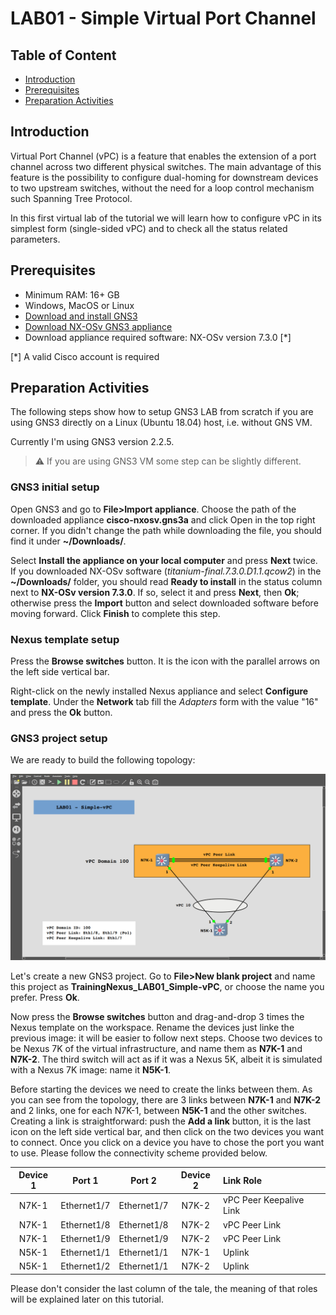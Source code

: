 # LAB01 - Simple Virtual Port Channel

## Table of Content
- [Introduction](#Introduction)
- [Prerequisites](#Prerequisites)
- [Preparation Activities](#Preparation-Activities)

## Introduction

Virtual Port Channel (vPC) is a feature that enables the extension of a port channel across two different physical switches. The main advantage of this feature is the possibility to configure dual-homing for downstream devices to two upstream switches, without the need for a loop control mechanism such Spanning Tree Protocol.

In this first virtual lab of the tutorial we will learn how to configure vPC in its simplest form (single-sided vPC) and to check all the status related parameters.

## Prerequisites

- Minimum RAM: 16+ GB
- Windows, MacOS or Linux
- [Download and install GNS3](https://www.gns3.com/)
- [Download NX-OSv GNS3 appliance](https://www.gns3.com/marketplace/appliance/cisco-nx-osv)
- Download appliance required software: NX-OSv version 7.3.0 \[*]

\[*] A valid Cisco account is required

## Preparation Activities

The following steps show how to setup GNS3 LAB from scratch if you are using GNS3 directly on a Linux (Ubuntu 18.04) host, i.e. without GNS VM.

Currently I'm using GNS3 version 2.2.5.

> :warning: If you are using GNS3 VM some step can be slightly different. 

### GNS3 initial setup

Open GNS3 and go to **File>Import appliance**. Choose the path of the downloaded appliance **cisco-nxosv.gns3a** and click Open in the top right corner. If you didn't change the path while downloading the file, you should find it under **~/Downloads/**.

Select **Install the appliance on your local computer** and press **Next** twice.
If you downloaded NX-OSv software (_titanium-final.7.3.0.D1.1.qcow2_) in the **~/Downloads/** folder, you should read **Ready to install** in the status column next to **NX-OSv version 7.3.0**. If so, select it and press **Next**, then **Ok**; otherwise press the **Import** button and select downloaded software before moving forward. Click **Finish** to complete this step.

### Nexus template setup

Press the **Browse switches** button. It is the icon with the parallel arrows on the left side vertical bar.

Right-click on the newly installed Nexus appliance and select **Configure template**. Under the **Network** tab fill the _Adapters_ form with the value "16" and press the **Ok** button.

### GNS3 project setup

We are ready to build the following topology:

![LAB01_Topology](images/LAB01_Topology.png)

Let's create a new GNS3 project. Go to **File>New blank project** and name this project as **TrainingNexus_LAB01_Simple-vPC**, or choose the name you prefer. Press **Ok**.

Now press the **Browse switches** button and drag-and-drop 3 times the Nexus template on the workspace. Rename the devices just linke the previous image: it will be easier to follow next steps. Choose two devices to be Nexus 7K of the virtual infrastructure, and name them as **N7K-1** and **N7K-2**. The third switch will act as if it was a Nexus 5K, albeit it is simulated with a Nexus 7K image: name it **N5K-1**.

Before starting the devices we need to create the links between them. As you can see from the topology, there are 3 links between **N7K-1** and **N7K-2** and 2 links, one for each N7K-1, between **N5K-1** and the other switches. Creating a link is straightforward: push the **Add a link** button, it is the last icon on the left side vertical bar, and then click on the two devices you want to connect. Once you click on a device you have to chose the port you want to use. Please follow the connectivity scheme provided below.

|Device 1|Port 1          |Port 2          |Device 2 |Link Role               |
| :--:   |:--:            |:--:            |:--:     |:--                     |
|N7K-1   |Ethernet1/7     |Ethernet1/7     |N7K-2    |vPC Peer Keepalive Link |
|N7K-1   |Ethernet1/8     |Ethernet1/8     |N7K-2    |vPC Peer Link           |
|N7K-1   |Ethernet1/9     |Ethernet1/9     |N7K-2    |vPC Peer Link           |
|N5K-1   |Ethernet1/1     |Ethernet1/1     |N7K-1    |Uplink                  |
|N5K-1   |Ethernet1/2     |Ethernet1/1     |N7K-2    |Uplink                  |

Please don't consider the last column of the tale, the meaning of that roles will be explained later on this tutorial.



